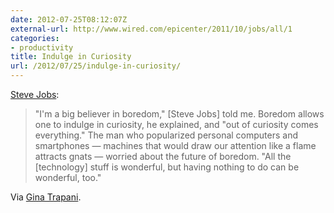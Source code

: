 ```yaml
---
date: 2012-07-25T08:12:07Z
external-url: http://www.wired.com/epicenter/2011/10/jobs/all/1
categories:
- productivity
title: Indulge in Curiosity
url: /2012/07/25/indulge-in-curiosity/
---
```


[Steve Jobs](http://www.wired.com/epicenter/2011/10/jobs/all/1):

> "I'm a big believer in boredom," [Steve Jobs] told me. Boredom allows one to indulge in curiosity, he explained, and "out of curiosity comes everything." The man who popularized personal computers and smartphones — machines that would draw our attention like a flame attracts gnats — worried about the future of boredom. "All the [technology] stuff is wonderful, but having nothing to do can be wonderful, too."

Via [Gina Trapani](http://smarterware.org/8594/out-of-curiosity-comes-everything).
